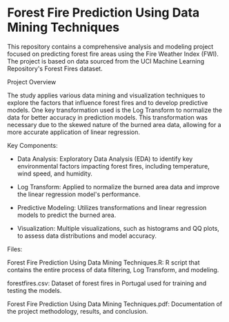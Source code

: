 # Forest Fire Prediction Using Data Mining Techniques
This repository contains a comprehensive analysis and modeling project focused on predicting forest fire areas using the Fire Weather Index (FWI). The project is based on data sourced from the UCI Machine Learning Repository's Forest Fires dataset.

Project Overview

The study applies various data mining and visualization techniques to explore the factors that influence forest fires and to develop predictive models. One key transformation used is the Log Transform to normalize the data for better accuracy in prediction models. This transformation was necessary due to the skewed nature of the burned area data, allowing for a more accurate application of linear regression.

Key Components:
- Data Analysis: Exploratory Data Analysis (EDA) to identify key environmental factors impacting forest fires, including temperature, wind speed, and humidity.

- Log Transform: Applied to normalize the burned area data and improve the linear regression model's performance.

- Predictive Modeling: Utilizes transformations and linear regression models to predict the burned area.

- Visualization: Multiple visualizations, such as histograms and QQ plots, to assess data distributions and model accuracy.

Files:

Forest Fire Prediction Using Data Mining Techniques.R: R script that contains the entire process of data filtering, Log Transform, and modeling.

forestfires.csv: Dataset of forest fires in Portugal used for training and testing the models.

Forest Fire Prediction Using Data Mining Techniques.pdf: Documentation of the project methodology, results, and conclusion.
